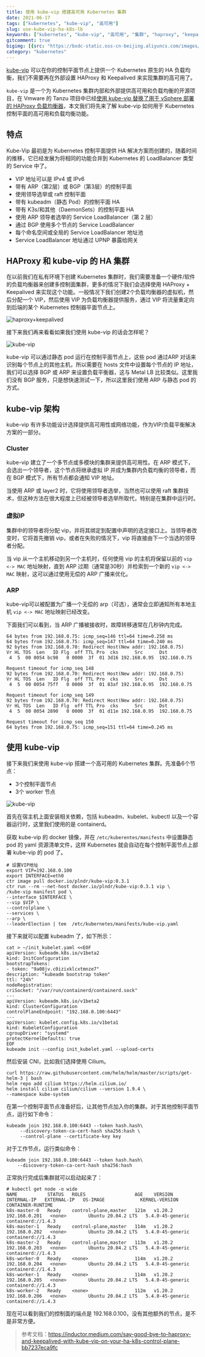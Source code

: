 ```yaml
---
title: 使用 kube-vip 搭建高可用 Kubernetes 集群
date: 2021-06-17
tags: ["kubernetes", "kube-vip", "高可用"]
slug: use-kube-vip-ha-k8s-lb
keywords: ["kubernetes", "kube-vip", "高可用", "集群", "haproxy", "keepalived"]
gitcomment: true
bigimg: [{src: "https://bxdc-static.oss-cn-beijing.aliyuncs.com/images/20210617105319.png", desc: "https://unsplash.com/photos/QsgE8vzTTSo"}]
category: "kubernetes"
---
```


[kube-vip](https://kube-vip.io/) 可以在你的控制平面节点上提供一个 Kubernetes 原生的 HA 负载均衡，我们不需要再在外部设置 HAProxy 和 Keepalived 来实现集群的高可用了。

`kube-vip` 是一个为 Kubernetes 集群内部和外部提供高可用和负载均衡的开源项目，在 Vmware 的 Tanzu 项目中已经[使用 kube-vip 替换了用于 vSphere 部署的 HAProxy 负载均衡器](https://docs.vmware.com/en/VMware-Tanzu-Kubernetes-Grid/1.2/rn/VMware-Tanzu-Kubernetes-Grid-12-Release-Notes.html)，本文我们将先来了解 kube-vip 如何用于 Kubernetes 控制平面的高可用和负载均衡功能。

<!--more-->

## 特点

Kube-Vip 最初是为 Kubernetes 控制平面提供 HA 解决方案而创建的，随着时间的推移，它已经发展为将相同的功能合并到 Kubernetes 的 LoadBalancer 类型的 Service 中了。

* VIP 地址可以是 IPv4 或 IPv6
* 带有 ARP（第2层）或 BGP（第3层）的控制平面
* 使用领导选举或 raft 控制平面
* 带有 kubeadm（静态 Pod）的控制平面 HA
* 带有 K3s/和其他（DaemonSets）的控制平面 HA
* 使用 ARP 领导者选举的 Service LoadBalancer（第 2 层）
* 通过 BGP 使用多个节点的 Service LoadBalancer
* 每个命名空间或全局的 Service LoadBalancer 地址池
* Service LoadBalancer 地址通过 UPNP 暴露给网关

## HAProxy 和 kube-vip 的 HA 集群

在以前我们在私有环境下创建 Kubernetes 集群时，我们需要准备一个硬件/软件的负载均衡器来创建多控制面集群，更多的情况下我们会选择使用 HAProxy + Keepalived 来实现这个功能。一般情况下我们创建2个负载均衡器的虚拟机，然后分配一个 VIP，然后使用 VIP 为负载均衡器提供服务，通过 VIP 将流量重定向到后端的某个 Kubernetes 控制器平面节点上。

![haproxy+keepalived](https://bxdc-static.oss-cn-beijing.aliyuncs.com/images/20210616142006.png)

接下来我们再来看看如果我们使用 kube-vip 的话会怎样呢？

![kube-vip](https://bxdc-static.oss-cn-beijing.aliyuncs.com/images/20210616142207.png)

kube-vip 可以通过静态 pod 运行在控制平面节点上，这些 pod 通过ARP 对话来识别每个节点上的其他主机，所以需要在 hosts 文件中设置每个节点的 IP 地址，我们可以选择 BGP 或 ARP 来设置负载平衡器，这与 Metal LB 比较类似。这里我们没有 BGP 服务，只是想快速测试一下，所以这里我们使用 ARP 与静态 pod 的方式。

## kube-vip 架构

kube-vip 有许多功能设计选择提供高可用性或网络功能，作为VIP/负载平衡解决方案的一部分。

### Cluster

kube-vip 建立了一个多节点或多模块的集群来提供高可用性。在 ARP 模式下，会选出一个领导者，这个节点将继承虚拟 IP 并成为集群内负载均衡的领导者，而在 BGP 模式下，所有节点都会通知 VIP 地址。

当使用 ARP 或 layer2 时，它将使用领导者选举，当然也可以使用 raft 集群技术，但这种方法在很大程度上已经被领导者选举所取代，特别是在集群中运行时。

### 虚拟IP

集群中的领导者将分配 vip，并将其绑定到配置中声明的选定接口上。当领导者改变时，它将首先撤销 vip，或者在失败的情况下，vip 将直接由下一个当选的领导者分配。

当 vip 从一个主机移动到另一个主机时，任何使用 vip 的主机将保留以前的 `vip <-> MAC` 地址映射，直到 ARP 过期（通常是30秒）并检索到一个新的 `vip <-> MAC` 映射，这可以通过使用无偿的 ARP 广播来优化。

### ARP

kube-vip可以被配置为广播一个无偿的 arp（可选），通常会立即通知所有本地主机 `vip <-> MAC` 地址映射已经改变。

下面我们可以看到，当 ARP 广播被接收时，故障转移通常在几秒钟内完成。

```shell
64 bytes from 192.168.0.75: icmp_seq=146 ttl=64 time=0.258 ms
64 bytes from 192.168.0.75: icmp_seq=147 ttl=64 time=0.240 ms
92 bytes from 192.168.0.70: Redirect Host(New addr: 192.168.0.75)
Vr HL TOS  Len   ID Flg  off TTL Pro  cks      Src      Dst
 4  5  00 0054 bc98   0 0000  3f  01 3d16 192.168.0.95  192.168.0.75

Request timeout for icmp_seq 148
92 bytes from 192.168.0.70: Redirect Host(New addr: 192.168.0.75)
Vr HL TOS  Len   ID Flg  off TTL Pro  cks      Src      Dst
 4  5  00 0054 75ff   0 0000  3f  01 83af 192.168.0.95  192.168.0.75

Request timeout for icmp_seq 149
92 bytes from 192.168.0.70: Redirect Host(New addr: 192.168.0.75)
Vr HL TOS  Len   ID Flg  off TTL Pro  cks      Src      Dst
 4  5  00 0054 2890   0 0000  3f  01 d11e 192.168.0.95  192.168.0.75

Request timeout for icmp_seq 150
64 bytes from 192.168.0.75: icmp_seq=151 ttl=64 time=0.245 ms
```

## 使用 kube-vip

接下来我们来使用 kube-vip 搭建一个高可用的 Kubernetes 集群。先准备6个节点：

* 3个控制平面节点
* 3个 worker 节点

![kube-vip](https://bxdc-static.oss-cn-beijing.aliyuncs.com/images/20210616142509.png)

首先在宿主机上面安装相关依赖，包括 kubeadm、kubelet、kubectl 以及一个容器运行时，这里我们使用的是 containerd。
<!--adsense-text-->
获取 kube-vip 的 docker 镜像，并在 `/etc/kuberentes/manifests` 中设置静态 pod 的 yaml 资源清单文件，这样 Kubernetes 就会自动在每个控制平面节点上部署 kube-vip 的 pod 了。

```shell
# 设置VIP地址
export VIP=192.168.0.100
export INTERFACE=eth0
ctr image pull docker.io/plndr/kube-vip:0.3.1
ctr run --rm --net-host docker.io/plndr/kube-vip:0.3.1 vip \
/kube-vip manifest pod \
--interface $INTERFACE \
--vip $VIP \
--controlplane \
--services \
--arp \
--leaderElection | tee  /etc/kubernetes/manifests/kube-vip.yaml
```

接下来就可以配置 kubeadm 了，如下所示：

```shell
cat > ~/init_kubelet.yaml <<EOF
apiVersion: kubeadm.k8s.io/v1beta2
kind: InitConfiguration
bootstrapTokens:
- token: "9a08jv.c0izixklcxtmnze7"
description: "kubeadm bootstrap token"
ttl: "24h"
nodeRegistration:
criSocket: "/var/run/containerd/containerd.sock"
---
apiVersion: kubeadm.k8s.io/v1beta2
kind: ClusterConfiguration
controlPlaneEndpoint: "192.168.0.100:6443"
---
apiVersion: kubelet.config.k8s.io/v1beta1
kind: KubeletConfiguration
cgroupDriver: "systemd"
protectKernelDefaults: true
EOF
kubeadm init --config init_kubelet.yaml --upload-certs
```

然后安装 CNI，比如我们选择使用 Cilium。

```shell
curl https://raw.githubusercontent.com/helm/helm/master/scripts/get-helm-3 | bash
helm repo add cilium https://helm.cilium.io/
helm install cilium cilium/cilium --version 1.9.4 \
--namespace kube-system
```

在第一个控制平面节点准备好后，让其他节点加入你的集群。对于其他控制平面节点，运行如下命令：

```shell
kubeadm join 192.168.0.100:6443 --token hash.hash\
     --discovery-token-ca-cert-hash sha256:hash \
     --control-plane --certificate-key key
```

对于工作节点，运行类似命令：

```shell
kubeadm join 192.168.0.100:6443 --token hash.hash\
    --discovery-token-ca-cert-hash sha256:hash
```

正常执行完成后集群就可以启动起来了：

```shell
# kubectl get node -o wide
NAME           STATUS   ROLES                  AGE    VERSION   INTERNAL-IP   EXTERNAL-IP   OS-IMAGE             KERNEL-VERSION     CONTAINER-RUNTIME
k8s-master-0   Ready    control-plane,master   121m   v1.20.2   192.168.0.201   <none>        Ubuntu 20.04.2 LTS   5.4.0-45-generic   containerd://1.4.3
k8s-master-1   Ready    control-plane,master   114m   v1.20.2   192.168.0.202   <none>        Ubuntu 20.04.2 LTS   5.4.0-45-generic   containerd://1.4.3
k8s-master-2   Ready    control-plane,master   113m   v1.20.2   192.168.0.203   <none>        Ubuntu 20.04.2 LTS   5.4.0-45-generic   containerd://1.4.3
k8s-worker-0   Ready    <none>                 114m   v1.20.2   192.168.0.204   <none>        Ubuntu 20.04.2 LTS   5.4.0-45-generic   containerd://1.4.3
k8s-worker-1   Ready    <none>                 114m   v1.20.2   192.168.0.205   <none>        Ubuntu 20.04.2 LTS   5.4.0-45-generic   containerd://1.4.3
k8s-worker-2   Ready    <none>                 112m   v1.20.2   192.168.0.206   <none>        Ubuntu 20.04.2 LTS   5.4.0-45-generic   containerd://1.4.3
```

现在可以看到我们的控制面的端点是 192.168.0.100，没有其他额外的节点，是不是非常方便。

> 参考文档：<https://inductor.medium.com/say-good-bye-to-haproxy-and-keepalived-with-kube-vip-on-your-ha-k8s-control-plane-bb7237eca9fc>

<!--adsense-self-->
